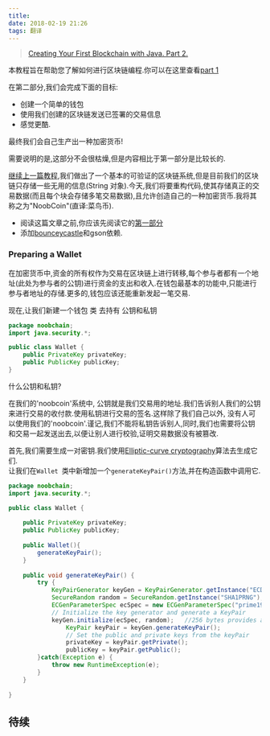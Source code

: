 ```yaml
---
title: 
date: 2018-02-19 21:26
tags: 翻译
---
```


>[Creating Your First Blockchain with Java. Part 2.](https://medium.com/programmers-blockchain/creating-your-first-blockchain-with-java-part-2-transactions-2cdac335e0ce)


本教程旨在帮助您了解如何进行区块链编程.你可以在这里查看[part 1](/翻译-用java编写你自己的第一个区块链应用-Part-1)

在第二部分,我们会完成下面的目标:

* 创建一个简单的钱包
* 使用我们创建的区块链发送已签署的交易信息
* 感觉更酷.

最终我们会自己生产出一种加密货币!

需要说明的是,这部分不会很枯燥,但是内容相比于第一部分是比较长的.

[继续上一篇教程](/翻译-用java编写你自己的第一个区块链应用-Part-1),我们做出了一个基本的可验证的区块链系统,但是目前我们的区块链只存储一些无用的信息(String 对象).今天,我们将要重构代码,使其存储真正的交易数据(而且每个块会存储多笔交易数据),且允许创造自己的一种加密货币.我将其称之为"NoobCoin"(直译:菜鸟币).

* 阅读这篇文章之前,你应该先阅读它的[第一部分](/翻译-用java编写你自己的第一个区块链应用-Part-1)
* 添加[bounceycastle](https://www.bouncycastle.org/latest_releases.html)和gson依赖.

### Preparing a Wallet

在加密货币中,资金的所有权作为交易在区块链上进行转移,每个参与者都有一个地址(此处为参与者的公钥)进行资金的支出和收入.在钱包最基本的功能中,只能进行参与者地址的存储.更多的,钱包应该还能重新发起一笔交易.

现在,让我们新建一个钱包 类 去持有 公钥和私钥

```java
package noobchain;
import java.security.*;

public class Wallet {
	public PrivateKey privateKey;
	public PublicKey publicKey;
}

```

什么公钥和私钥? 

在我们的'noobcoin'系统中, 公钥就是我们交易用的地址.我们告诉别人我们的公钥来进行交易的收付款.使用私钥进行交易的签名.这样除了我们自己以外,
没有人可以使用我们的'noobcoin'.谨记,我们不能将私钥告诉别人,同时,我们也需要将公钥和交易一起发送出去,以便让别人进行校验,证明交易数据没有被篡改.

首先,我们需要生成一对密钥.我们使用[Elliptic-curve cryptography](https://en.wikipedia.org/wiki/Elliptic-curve_cryptography)算法去生成它们.  
让我们在`Wallet `类中新增加一个`generateKeyPair()`方法,并在构造函数中调用它.
```java
package noobchain;
import java.security.*;

public class Wallet {
	
	public PrivateKey privateKey;
	public PublicKey publicKey;
	
	public Wallet(){
		generateKeyPair();	
	}
		
	public void generateKeyPair() {
		try {
			KeyPairGenerator keyGen = KeyPairGenerator.getInstance("ECDSA","BC");
			SecureRandom random = SecureRandom.getInstance("SHA1PRNG");
			ECGenParameterSpec ecSpec = new ECGenParameterSpec("prime192v1");
			// Initialize the key generator and generate a KeyPair
			keyGen.initialize(ecSpec, random);   //256 bytes provides an acceptable security level
	        	KeyPair keyPair = keyGen.generateKeyPair();
	        	// Set the public and private keys from the keyPair
	        	privateKey = keyPair.getPrivate();
	        	publicKey = keyPair.getPublic();
		}catch(Exception e) {
			throw new RuntimeException(e);
		}
	}
	
}
```




## 待续




